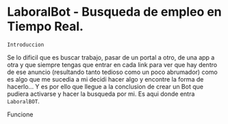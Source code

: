 # LaboralBot - Busqueda de empleo en Tiempo Real.

`Introduccion`

Se lo dificil que es buscar trabajo, pasar de un portal a otro, de una app a otra y que siempre tengas que entrar en cada link para ver que hay dentro de ese anuncio (resultando tanto tedioso como un poco abrumador) como es algo que me sucedia a mi decidi hacer algo y encontre la forma de hacerlo... Y es por ello que llegue a la conclusion de crear un Bot que pudiera activarse y hacer la busqueda por mi. Es aqui donde entra `LaboralBOT`.

Funcione
